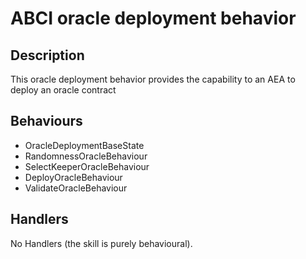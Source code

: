 # ABCI oracle deployment behavior

## Description

This oracle deployment behavior provides the capability to an AEA to deploy
an oracle contract

## Behaviours

- OracleDeploymentBaseState
- RandomnessOracleBehaviour
- SelectKeeperOracleBehaviour
- DeployOracleBehaviour
- ValidateOracleBehaviour

## Handlers

No Handlers (the skill is purely behavioural).


